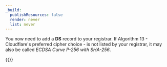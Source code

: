 ```yaml
---
_build:
  publishResources: false
  render: never
  list: never
---
```


You now need to add a **DS** record to your registrar. If Algorithm 13 - Cloudflare's preferred cipher choice - is not listed by your registrar, it may also be called *ECDSA Curve P-256 with SHA-256*.

{{<render file="_dnssec-providers.md">}}